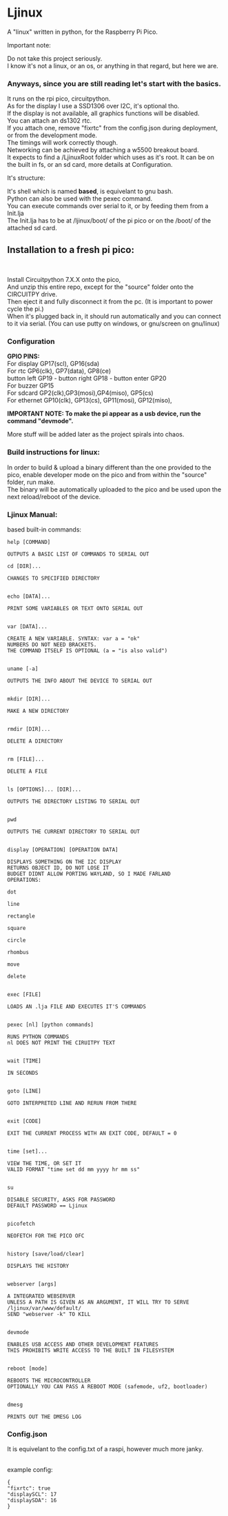 # Ljinux
A "linux" written in python, for the Raspberry Pi Pico.<br />

Important note:<br />

Do not take this project seriously.<br />
I know it's not a linux, or an os, or anything in that regard, but here we are.<br />

<h3>Anyways, since you are still reading let's start with the basics.</h3>
It runs on the rpi pico, circuitpython.<br />
As for the display I use a SSD1306 over I2C, it's optional tho.<br />
If the display is not available, all graphics functions will be disabled.<br />
You can attach an ds1302 rtc.<br />
If you attach one, remove "fixrtc" from the config.json during deployment, or from the development mode.<br />
The timings will work correctly though.<br />
Networking can be achieved by attaching a w5500 breakout board.<br />
It expects to find a /LjinuxRoot folder which uses as it's root. It can be on the built in fs, or an sd card, more details at Configuration.<br />

It's structure:<br />

It's shell which is named <b>based</b>, is equivelant to gnu bash.<br />Python can also be used with the pexec command.<br />
You can execute commands over serial to it, or by feeding them from a Init.lja<br />
The Init.lja has to be at /ljinux/boot/ of the pi pico or on the /boot/ of the attached sd card.<br />

<h2>Installation to a fresh pi pico:</h2><br />

Install Circuitpython 7.X.X onto the pico,<br />
And unzip this entire repo, except for the "source" folder onto the CIRCUITPY drive.<br />
Then eject it and fully disconnect it from the pc. (It is important to power cycle the pi.)<br />
When it's plugged back in, it should run automatically and you can connect to it via serial. (You can use putty on windows, or gnu/screen on gnu/linux)

<h3>Configuration</h3>

<b>GPIO PINS:</b><br />For display GP17(scl), GP16(sda)<br />For rtc GP6(clk), GP7(data), GP8(ce)<br />button left GP19 - button right GP18 - button enter GP20<br />For buzzer GP15<br />For sdcard GP2(clk),GP3(mosi),GP4(miso), GP5(cs)<br />For ethernet GP10(clk), GP13(cs), GP11(mosi), GP12(miso),<br />

<b>IMPORTANT NOTE: To make the pi appear as a usb device, run the command "devmode".</b><br />

More stuff will be added later as the project spirals into chaos.<br />

<h3>Build instructions for linux:</h3>

In order to build & upload a binary different than the one provided to the pico, enable developer mode on the pico and from within the "source" folder, run make.<br />
The binary will be automatically uploaded to the pico and be used upon the next reload/reboot of the device.

<h3>Ljinux Manual:</h3>


based built-in commands:<br />

```
help [COMMAND]

OUTPUTS A BASIC LIST OF COMMANDS TO SERIAL OUT

cd [DIR]...

CHANGES TO SPECIFIED DIRECTORY


echo [DATA]...

PRINT SOME VARIABLES OR TEXT ONTO SERIAL OUT


var [DATA]...

CREATE A NEW VARIABLE. SYNTAX: var a = "ok"
NUMBERS DO NOT NEED BRACKETS.
THE COMMAND ITSELF IS OPTIONAL (a = "is also valid")


uname [-a]

OUTPUTS THE INFO ABOUT THE DEVICE TO SERIAL OUT


mkdir [DIR]...

MAKE A NEW DIRECTORY


rmdir [DIR]...

DELETE A DIRECTORY


rm [FILE]...

DELETE A FILE


ls [OPTIONS]... [DIR]...

OUTPUTS THE DIRECTORY LISTING TO SERIAL OUT


pwd

OUTPUTS THE CURRENT DIRECTORY TO SERIAL OUT


display [OPERATION] [OPERATION DATA]

DISPLAYS SOMETHING ON THE I2C DISPLAY
RETURNS OBJECT ID, DO NOT LOSE IT
BUDGET DIDNT ALLOW PORTING WAYLAND, SO I MADE FARLAND
OPERATIONS:

dot

line

rectangle

square

circle

rhombus

move

delete


exec [FILE]

LOADS AN .lja FILE AND EXECUTES IT'S COMMANDS


pexec [nl] [python commands]

RUNS PYTHON COMMANDS
nl DOES NOT PRINT THE CIRUITPY TEXT


wait [TIME]

IN SECONDS


goto [LINE]

GOTO INTERPRETED LINE AND RERUN FROM THERE


exit [CODE]

EXIT THE CURRENT PROCESS WITH AN EXIT CODE, DEFAULT = 0


time [set]...

VIEW THE TIME, OR SET IT
VALID FORMAT "time set dd mm yyyy hr mm ss"


su

DISABLE SECURITY, ASKS FOR PASSWORD
DEFAULT PASSWORD == Ljinux


picofetch

NEOFETCH FOR THE PICO OFC


history [save/load/clear]

DISPLAYS THE HISTORY


webserver [args]

A INTEGRATED WEBSERVER
UNLESS A PATH IS GIVEN AS AN ARGUMENT, IT WILL TRY TO SERVE /ljinux/var/www/default/
SEND "webserver -k" TO KILL


devmode

ENABLES USB ACCESS AND OTHER DEVELOPMENT FEATURES
THIS PROHIBITS WRITE ACCESS TO THE BUILT IN FILESYSTEM


reboot [mode]

REBOOTS THE MICROCONTROLLER
OPTIONALLY YOU CAN PASS A REBOOT MODE (safemode, uf2, bootloader)


dmesg

PRINTS OUT THE DMESG LOG

```

<h3>Config.json</h3>
It is equivelant to the config.txt of a raspi, however much more janky.<br /><br />

example config:<br />
```
{
"fixrtc": true
"displaySCL": 17
"displaySDA": 16
}
```

